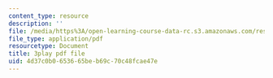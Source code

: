 ```yaml
---
content_type: resource
description: ''
file: /media/https%3A/open-learning-course-data-rc.s3.amazonaws.com/res-6-012-introduction-to-probability-spring-2018/4d37c0b0653665beb69c70c48fcae47e_ozbtgvLKAqE.pdf
file_type: application/pdf
resourcetype: Document
title: 3play pdf file
uid: 4d37c0b0-6536-65be-b69c-70c48fcae47e
---
```

